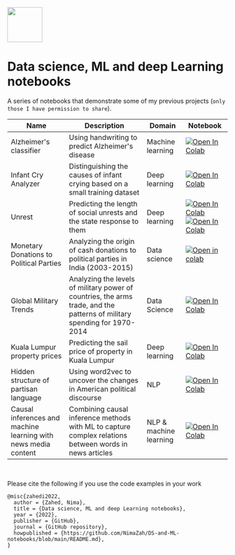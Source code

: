 <img src= "https://66.media.tumblr.com/9cfc02b72fa319eb2a128f7fd30756aa/171346376ae8acc1-ae/s640x960/474fea9aa097c6806ac3e93c7bb777a6f6caae86.png" width = 80>  

# Data science, ML and deep Learning notebooks


A series of notebooks that demonstrate some of my previous projects (`only those I have permission to share`).

| Name | Description | Domain | Notebook |
| --- | --- | --- | --- |
| Alzheimer's classifier| Using handwriting to predict Alzheimer's disease| Machine learning | [![Open In Colab](https://colab.research.google.com/assets/colab-badge.svg)](https://colab.research.google.com/github/NimaZah/DN/blob/main/DARWIN.ipynb) | |
| Infant Cry Analyzer| Distinguishing the causes of infant crying based on a small training dataset| Deep learning | [![Open In Colab](https://colab.research.google.com/assets/colab-badge.svg)](https://colab.research.google.com/github/NimaZah/Cry/blob/main/Infant_Cry.ipynb) | |
| Unrest | Predicting the length of social unrests and the state response to them | Deep learning | [![Open In Colab](https://colab.research.google.com/assets/colab-badge.svg)](https://colab.research.google.com/github/NimaZah/Unrest/blob/main/notebooks/Data_munging_nima.ipynb) [![Open In Colab](https://colab.research.google.com/assets/colab-badge.svg)](https://colab.research.google.com/github/NimaZah/Unrest/blob/main/notebooks/Deep_learning_model.ipynb) | |
|Monetary Donations to Political Parties| Analyzing the origin of cash donations to political parties in India (2003-2015) | Data science |[![Open in colab](https://colab.research.google.com/assets/colab-badge.svg)](https://colab.research.google.com/github/NimaZah/Political-Donation-in-India/blob/main/Donations_to_national_political_parties_India.ipynb) | |
| Global Military Trends | Analyzing the levels of military power of countries, the arms trade, and the patterns of military spending for 1970-2014 | Data Science | [![ Open In Colab](https://colab.research.google.com/assets/colab-badge.svg)](https://colab.research.google.com/github/NimaZah/Global-Military-Trends/blob/main/rDMC.ipynb) ||
| Kuala Lumpur property prices | Predicting the sail price of property in Kuala Lumpur | Deep learning | [![Open In Colab](https://colab.research.google.com/assets/colab-badge.svg)](https://colab.research.google.com/github/NimaZah/HoursePriceKaggle/blob/main/HoursePriceKaggle.ipynb) |  |
| Hidden structure of partisan language | Using word2vec to uncover the changes in  American political discourse | NLP | [![Open In Colab](https://colab.research.google.com/assets/colab-badge.svg)](https://colab.research.google.com/github/NimaZah/Partisan-language/blob/main/partisan_language.ipynb) |  |
| Causal inferences and machine learning with news media content | Combining causal inference methods with ML to capture complex relations between words in news articles | NLP & machine learning | [![Open In Colab](https://colab.research.google.com/assets/colab-badge.svg)]()
<br>

Please cite the following if you use the code examples in your work

```
@misc{zahedi2022,
  author = {Zahed, Nima},
  title = {Data science, ML and deep Learning notebooks},
  year = {2022},
  publisher = {GitHub},
  journal = {GitHub repository},
  howpublished = {https://github.com/NimaZah/DS-and-ML-notebooks/blob/main/README.md},
}
```
